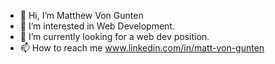 - 👋 Hi, I’m Matthew Von Gunten
- 👀 I’m interested in Web Development.
- 🌱 I’m currently looking for a web dev position.
- 📫 How to reach me www.linkedin.com/in/matt-von-gunten
